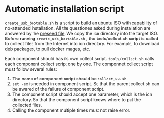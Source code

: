 # Automatic installation script

`create_usb_bootable.sh` is a script to build an ubuntu ISO
with capability of no-attended installation. All the questiones
asked during installation are answered by the [preseed file](ubuntu/preseed/ubuntu-server.seed).
We copy the icn directory into the target ISO. Before running `create_usb_bootable.sh`
, the tools/collect.sh script is called to collect files from
the Internet into icn directory. For example, to download deb packages,
to pull docker images, etc.

Each component should has its own collect script. `tools/collect.sh` calls
each component collect script one by one. The componnet collect script must follow
several rules:

1. The name of component script should be `collect_xx.sh`
1. `set -ex` is needed in component script. So that the parent collect.sh can be awared of
the failure of component script.
1. The component script should accept one parameter, which is the icn directory. So that
the component script knows where to put the collected files.
1. Calling the component multiple times must not raise error.
